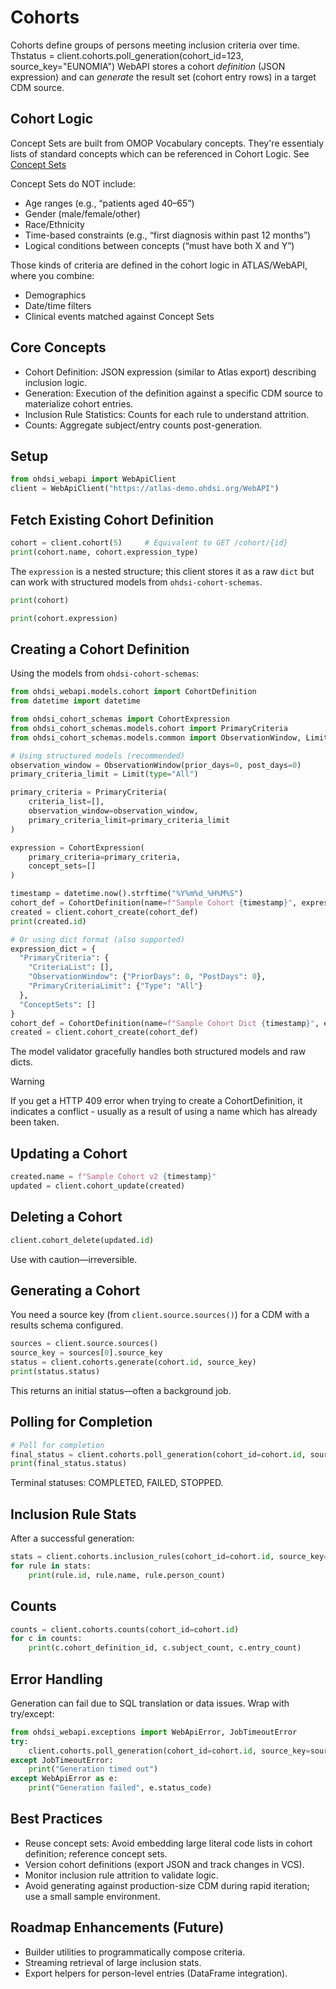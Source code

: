 # Cohorts

Cohorts define groups of persons meeting inclusion criteria over time. Thstatus = client.cohorts.poll_generation(cohort_id=123, source_key="EUNOMIA") WebAPI stores a cohort *definition* (JSON expression) and can *generate* the result set (cohort entry rows) in a target CDM source.


## Cohort Logic 

Concept Sets are built from OMOP Vocabulary concepts. They're essentialy lists of standard concepts which can be referenced in Cohort Logic. See [Concept Sets](./concept_sets.md)

Concept Sets do NOT include: 
- Age ranges (e.g., “patients aged 40–65”)
- Gender (male/female/other)
- Race/Ethnicity
- Time-based constraints (e.g., “first diagnosis within past 12 months”)
- Logical conditions between concepts (“must have both X and Y”)

Those kinds of criteria are defined in the cohort logic in ATLAS/WebAPI, where you combine:
- Demographics
- Date/time filters
- Clinical events matched against Concept Sets

## Core Concepts
- Cohort Definition: JSON expression (similar to Atlas export) describing inclusion logic.
- Generation: Execution of the definition against a specific CDM source to materialize cohort entries.
- Inclusion Rule Statistics: Counts for each rule to understand attrition.
- Counts: Aggregate subject/entry counts post-generation.

## Setup
```python
from ohdsi_webapi import WebApiClient
client = WebApiClient("https://atlas-demo.ohdsi.org/WebAPI")
```

## Fetch Existing Cohort Definition
```python
cohort = client.cohort(5)     # Equivalent to GET /cohort/{id}
print(cohort.name, cohort.expression_type)
```
The `expression` is a nested structure; this client stores it as a raw `dict` but can work with structured models from `ohdsi-cohort-schemas`.

```python
print(cohort) 

print(cohort.expression)
```




## Creating a Cohort Definition

Using the models from `ohdsi-cohort-schemas`:

```python
from ohdsi_webapi.models.cohort import CohortDefinition
from datetime import datetime

from ohdsi_cohort_schemas import CohortExpression
from ohdsi_cohort_schemas.models.cohort import PrimaryCriteria
from ohdsi_cohort_schemas.models.common import ObservationWindow, Limit

# Using structured models (recommended)
observation_window = ObservationWindow(prior_days=0, post_days=0)
primary_criteria_limit = Limit(type="All")

primary_criteria = PrimaryCriteria(
    criteria_list=[],
    observation_window=observation_window,
    primary_criteria_limit=primary_criteria_limit
)

expression = CohortExpression(
    primary_criteria=primary_criteria,
    concept_sets=[]
)

timestamp = datetime.now().strftime("%Y%m%d_%H%M%S")
cohort_def = CohortDefinition(name=f"Sample Cohort {timestamp}", expression=expression)
created = client.cohort_create(cohort_def)
print(created.id)

# Or using dict format (also supported)
expression_dict = {
  "PrimaryCriteria": {
    "CriteriaList": [],
    "ObservationWindow": {"PriorDays": 0, "PostDays": 0},
    "PrimaryCriteriaLimit": {"Type": "All"}
  },
  "ConceptSets": []
}
cohort_def = CohortDefinition(name=f"Sample Cohort Dict {timestamp}", expression=expression_dict)
created = client.cohort_create(cohort_def)
```
The model validator gracefully handles both structured models and raw dicts.


> [!WARNING]
> If you get a HTTP 409 error when trying to create a CohortDefinition, it indicates a conflict - usually
> as a result of using a name which has already been taken.  

## Updating a Cohort
```python
created.name = f"Sample Cohort v2 {timestamp}"
updated = client.cohort_update(created)
```

## Deleting a Cohort
```python
client.cohort_delete(updated.id)
```
Use with caution—irreversible.

## Generating a Cohort
You need a source key (from `client.source.sources()`) for a CDM with a results schema configured.
```python
sources = client.source.sources()
source_key = sources[0].source_key
status = client.cohorts.generate(cohort.id, source_key)
print(status.status)
```
This returns an initial status—often a background job.

## Polling for Completion
```python
# Poll for completion
final_status = client.cohorts.poll_generation(cohort_id=cohort.id, source_key=source_key)
print(final_status.status)
```
Terminal statuses: COMPLETED, FAILED, STOPPED.

## Inclusion Rule Stats
After a successful generation:
```python
stats = client.cohorts.inclusion_rules(cohort_id=cohort.id, source_key=source_key)
for rule in stats:
    print(rule.id, rule.name, rule.person_count)
```

## Counts
```python
counts = client.cohorts.counts(cohort_id=cohort.id)
for c in counts:
    print(c.cohort_definition_id, c.subject_count, c.entry_count)
```

## Error Handling
Generation can fail due to SQL translation or data issues. Wrap with try/except:
```python
from ohdsi_webapi.exceptions import WebApiError, JobTimeoutError
try:
    client.cohorts.poll_generation(cohort_id=cohort.id, source_key=source_key)
except JobTimeoutError:
    print("Generation timed out")
except WebApiError as e:
    print("Generation failed", e.status_code)
```

## Best Practices
- Reuse concept sets: Avoid embedding large literal code lists in cohort definition; reference concept sets.
- Version cohort definitions (export JSON and track changes in VCS).
- Monitor inclusion rule attrition to validate logic.
- Avoid generating against production-size CDM during rapid iteration; use a small sample environment.

## Roadmap Enhancements (Future)
- Builder utilities to programmatically compose criteria.
- Streaming retrieval of large inclusion stats.
- Export helpers for person-level entries (DataFrame integration).
